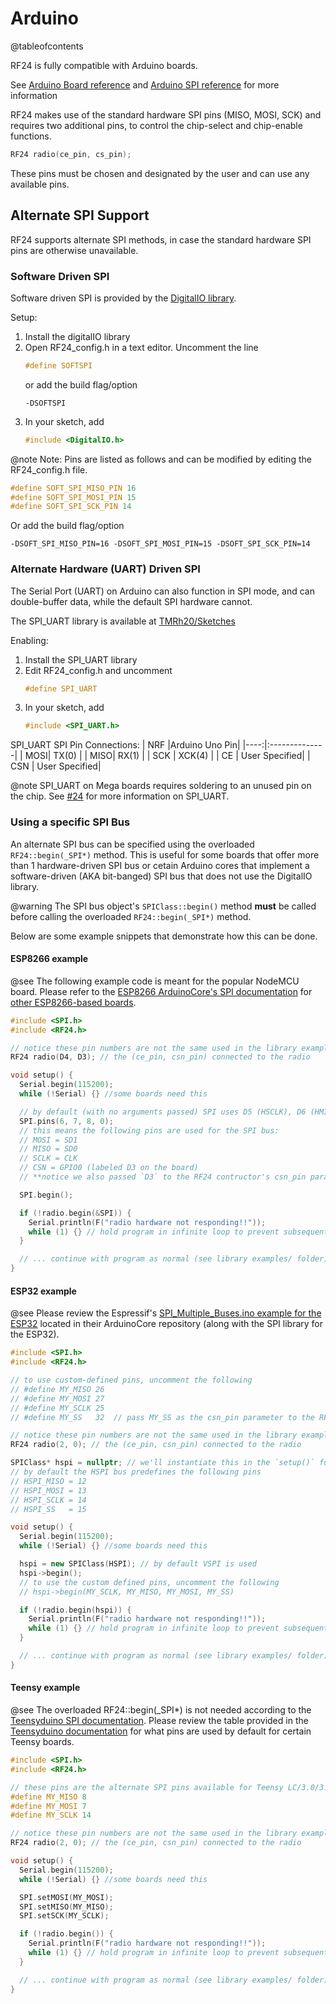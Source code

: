 # Arduino

@tableofcontents

<!-- markdownlint-disable MD031 -->
RF24 is fully compatible with Arduino boards.

See [Arduino Board reference](http://www.arduino.cc/en/Reference/Board) and [Arduino SPI reference](http://arduino.cc/en/Reference/SPI) for more information

RF24 makes use of the standard hardware SPI pins (MISO, MOSI, SCK) and requires two additional pins, to control
the chip-select and chip-enable functions.

```cpp
RF24 radio(ce_pin, cs_pin);
```

These pins must be chosen and designated by the user and can use any
available pins.

## Alternate SPI Support

RF24 supports alternate SPI methods, in case the standard hardware SPI pins are otherwise unavailable.

### Software Driven SPI

Software driven SPI is provided by the [DigitalIO library](https://github.com/greiman/DigitalIO).

Setup:

1. Install the digitalIO library
2. Open RF24_config.h in a text editor.
   Uncomment the line
   ```cpp
   #define SOFTSPI
   ```
   or add the build flag/option
   ```shell
   -DSOFTSPI
   ```
3. In your sketch, add
   ```cpp
   #include <DigitalIO.h>
   ```

@note Note: Pins are listed as follows and can be modified by editing the RF24_config.h file.

```cpp
#define SOFT_SPI_MISO_PIN 16
#define SOFT_SPI_MOSI_PIN 15
#define SOFT_SPI_SCK_PIN 14
```

Or add the build flag/option

```shell
-DSOFT_SPI_MISO_PIN=16 -DSOFT_SPI_MOSI_PIN=15 -DSOFT_SPI_SCK_PIN=14
```

### Alternate Hardware (UART) Driven SPI

The Serial Port (UART) on Arduino can also function in SPI mode, and can double-buffer data, while the
default SPI hardware cannot.

The SPI_UART library is available at [TMRh20/Sketches](https://github.com/TMRh20/Sketches/tree/master/SPI_UART)

Enabling:

1. Install the SPI_UART library
2. Edit RF24_config.h and uncomment
   ```cpp
   #define SPI_UART
   ```
3. In your sketch, add
   ```cpp
   #include <SPI_UART.h>
   ```

SPI_UART SPI Pin Connections:
| NRF |Arduino Uno Pin|
|----:|:--------------|
| MOSI| TX(0) |
| MISO| RX(1) |
| SCK | XCK(4) |
| CE | User Specified|
| CSN | User Specified|

@note SPI_UART on Mega boards requires soldering to an unused pin on the chip. See [#24](https://github.com/TMRh20/RF24/issues/24) for more information on SPI_UART.

### Using a specific SPI Bus

An alternate SPI bus can be specified using the overloaded `RF24::begin(_SPI*)` method.
This is useful for some boards that offer more than 1 hardware-driven SPI bus or cetain Arduino
cores that implement a software-driven (AKA bit-banged) SPI bus that does not use the DigitalIO
library.

@warning The SPI bus object's `SPIClass::begin()` method **must** be called before
calling the overloaded `RF24::begin(_SPI*)` method.

Below are some example snippets that demonstrate how this can be done.

#### ESP8266 example

@see The following example code is meant for the popular NodeMCU board. Please refer to the
[ESP8266 ArduinoCore's SPI documentation](https://arduino-esp8266.readthedocs.io/en/latest/libraries.html#spi)
for [other ESP8266-based boards](https://arduino-esp8266.readthedocs.io/en/latest/boards.html#).

```cpp
#include <SPI.h>
#include <RF24.h>

// notice these pin numbers are not the same used in the library examples
RF24 radio(D4, D3); // the (ce_pin, csn_pin) connected to the radio

void setup() {
  Serial.begin(115200);
  while (!Serial) {} //some boards need this

  // by default (with no arguments passed) SPI uses D5 (HSCLK), D6 (HMISO), D7 (HMOSI)
  SPI.pins(6, 7, 8, 0);
  // this means the following pins are used for the SPI bus:
  // MOSI = SD1
  // MISO = SD0
  // SCLK = CLK
  // CSN = GPIO0 (labeled D3 on the board)
  // **notice we also passed `D3` to the RF24 contructor's csn_pin parameter**

  SPI.begin();

  if (!radio.begin(&SPI)) {
    Serial.println(F("radio hardware not responding!!"));
    while (1) {} // hold program in infinite loop to prevent subsequent errors
  }

  // ... continue with program as normal (see library examples/ folder)
}
```

#### ESP32 example

@see Please review the Espressif's
[SPI_Multiple_Buses.ino example for the ESP32](https://github.com/espressif/arduino-esp32/blob/master/libraries/SPI/examples/SPI_Multiple_Buses/SPI_Multiple_Buses.ino)
located in their ArduinoCore repository (along with the SPI library for the ESP32).

```cpp
#include <SPI.h>
#include <RF24.h>

// to use custom-defined pins, uncomment the following
// #define MY_MISO 26
// #define MY_MOSI 27
// #define MY_SCLK 25
// #define MY_SS   32  // pass MY_SS as the csn_pin parameter to the RF24 constructor

// notice these pin numbers are not the same used in the library examples
RF24 radio(2, 0); // the (ce_pin, csn_pin) connected to the radio

SPIClass* hspi = nullptr; // we'll instantiate this in the `setup()` function
// by default the HSPI bus predefines the following pins
// HSPI_MISO = 12
// HSPI_MOSI = 13
// HSPI_SCLK = 14
// HSPI_SS   = 15

void setup() {
  Serial.begin(115200);
  while (!Serial) {} //some boards need this

  hspi = new SPIClass(HSPI); // by default VSPI is used
  hspi->begin();
  // to use the custom defined pins, uncomment the following
  // hspi->begin(MY_SCLK, MY_MISO, MY_MOSI, MY_SS)

  if (!radio.begin(hspi)) {
    Serial.println(F("radio hardware not responding!!"));
    while (1) {} // hold program in infinite loop to prevent subsequent errors
  }

  // ... continue with program as normal (see library examples/ folder)
}
```

#### Teensy example

@see The overloaded RF24::begin(\_SPI\*) is not needed according to the
[Teensyduino SPI documentation](https://www.pjrc.com/teensy/td_libs_SPI.html).
Please review the table provided in the
[Teensyduino documentation](https://www.pjrc.com/teensy/td_libs_SPI.html) for what pins are used by
default for certain Teensy boards.

```cpp
#include <SPI.h>
#include <RF24.h>

// these pins are the alternate SPI pins available for Teensy LC/3.0/3.1/3.2/3.5/3.6
#define MY_MISO 8
#define MY_MOSI 7
#define MY_SCLK 14

// notice these pin numbers are not the same used in the library examples
RF24 radio(2, 0); // the (ce_pin, csn_pin) connected to the radio

void setup() {
  Serial.begin(115200);
  while (!Serial) {} //some boards need this

  SPI.setMOSI(MY_MOSI);
  SPI.setMISO(MY_MISO);
  SPI.setSCK(MY_SCLK);

  if (!radio.begin()) {
    Serial.println(F("radio hardware not responding!!"));
    while (1) {} // hold program in infinite loop to prevent subsequent errors
  }

  // ... continue with program as normal (see library examples/ folder)
}
```

<!--
#### MBED example
@see The [ArduinoCore-mbed SPI library](https://github.com/arduino/ArduinoCore-mbed/tree/master/libraries/SPI)
has predefined the possible hardware-driven SPI buses. This applies to Arduino Nano 33 BLE and
Arduino Portenta boards.

```cpp
#include <SPI.h>
#include <RF24.h>

RF24 radio(7, 8); // the (ce_pin, csn_pin) connected to the radio

void setup() {
  Serial.begin(115200);
  while (!Serial) {} //some boards need this

  SPI1.begin();

  if (!radio.begin(&SPI1)) {
    Serial.println(F("radio hardware not responding!!"));
    while (1) {} // hold program in infinite loop to prevent subsequent errors
  }

  // ... continue with program as normal (see library examples/ folder)
}
```

#### ATSAMD21 example
@see The Suport for secondary SPI bus on ATSAMD21 chips is sparcely documented. However,
[Sparkfun has a tutorial about using a second SPI bus](https://learn.sparkfun.com/tutorials/adding-more-sercom-ports-for-samd-boards/adding-an-spi)
that often refers to the
[ArduinoCore-samd SPI library source code](https://github.com/arduino/ArduinoCore-samd/blob/master/libraries/SPI/SPI.h). This example applies Sparkfun's tutorial toward the RF24 library.
Special thanks to [ex-caliper](https://github.com/ex-caliper) for the lead!

```cpp
#include <SPI.h>
#include <RF24.h>
#include "wiring_private.h" // pinPeripheral()

// Define the pins are the alternate SPI pins we will use. These pin numbers ARE NOT chosen at random.
// The Sparkfun tutorial explains these choices in more detail (link is in "See Also" comment above).
#define MY_MISO 3
#define MY_MOSI 4
#define MY_SCLK 5

// instantiate the secondary SPI bus
SPIClass MY_SPI(&sercom2, MY_MISO, MY_SCLK, MY_MOSI, SPI_PAD_0_SCK_3, SERCOM_RX_PAD_1);

// notice these pin numbers are not the same used in the library examples
RF24 radio(7, 6); // the (ce_pin, csn_pin) connected to the radio

void setup() {
  Serial.begin(115200);
  while (!Serial) {} //some boards need this

  // enable the alternate functionality for our secondary SPI bus' pins
  pinPeripheral(MY_MISO, PIO_SERCOM_ALT);
  pinPeripheral(MY_MOSI, PIO_SERCOM_ALT);
  pinPeripheral(MY_SCLK, PIO_SERCOM);

  MY_SPI.begin(); // initialize the secondary SPI bus

  if (!radio.begin(&MY_SPI)) {
    Serial.println(F("radio hardware not responding!!"));
    while (1) {} // hold program in infinite loop to prevent subsequent errors
  }

  // ... continue with program as normal (see library examples/ folder)
}
``` -->
